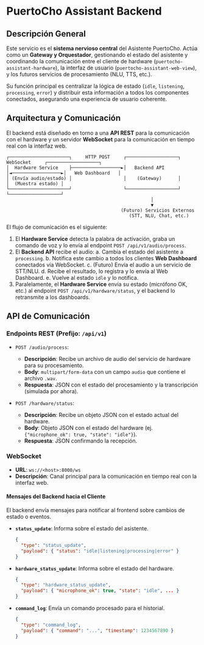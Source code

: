 # PuertoCho Assistant Backend

## Descripción General

Este servicio es el **sistema nervioso central** del Asistente PuertoCho. Actúa como un **Gateway y Orquestador**, gestionando el estado del asistente y coordinando la comunicación entre el cliente de hardware (`puertocho-assistant-hardware`), la interfaz de usuario (`puertocho-assistant-web-view`), y los futuros servicios de procesamiento (NLU, TTS, etc.).

Su función principal es centralizar la lógica de estado (`idle`, `listening`, `processing`, `error`) y distribuir esta información a todos los componentes conectados, asegurando una experiencia de usuario coherente.

## Arquitectura y Comunicación

El backend está diseñado en torno a una **API REST** para la comunicación con el hardware y un servidor **WebSocket** para la comunicación en tiempo real con la interfaz web.

```
┌──────────────────────┐     HTTP POST     ┌───────────────────┐     WebSocket     ┌───────────────────┐
│  Hardware Service    ├──────────────────►│   Backend API     │◄──────────────────►│   Web Dashboard   │
│ (Envía audio/estado) │                   │    (Gateway)      │                   │  (Muestra estado) │
└──────────────────────┘                   └───────────────────┘                   └───────────────────┘
                                                     │
                                                     ▼
                                          (Futuro) Servicios Externos
                                             (STT, NLU, Chat, etc.)
```

El flujo de comunicación es el siguiente:
1.  El **Hardware Service** detecta la palabra de activación, graba un comando de voz y lo envía al endpoint `POST /api/v1/audio/process`.
2.  El **Backend API** recibe el audio:
    a. Cambia el estado del asistente a `processing`.
    b. Notifica este cambio a todos los clientes **Web Dashboard** conectados vía WebSocket.
    c. (Futuro) Envía el audio a un servicio de STT/NLU.
    d. Recibe el resultado, lo registra y lo envía al Web Dashboard.
    e. Vuelve al estado `idle` y lo notifica.
3.  Paralelamente, el **Hardware Service** envía su estado (micrófono OK, etc.) al endpoint `POST /api/v1/hardware/status`, y el backend lo retransmite a los dashboards.

## API de Comunicación

### Endpoints REST (Prefijo: `/api/v1`)

-   `POST /audio/process`:
    -   **Descripción**: Recibe un archivo de audio del servicio de hardware para su procesamiento.
    -   **Body**: `multipart/form-data` con un campo `audio` que contiene el archivo `.wav`.
    -   **Respuesta**: JSON con el estado del procesamiento y la transcripción (simulada por ahora).

-   `POST /hardware/status`:
    -   **Descripción**: Recibe un objeto JSON con el estado actual del hardware.
    -   **Body**: Objeto JSON con el estado del hardware (ej. `{"microphone_ok": true, "state": "idle"}`).
    -   **Respuesta**: JSON confirmando la recepción.

### WebSocket

-   **URL**: `ws://<host>:8000/ws`
-   **Descripción**: Canal principal para la comunicación en tiempo real con la interfaz web.

#### Mensajes del Backend hacia el Cliente
El backend envía mensajes para notificar al frontend sobre cambios de estado o eventos.

-   **`status_update`**: Informa sobre el estado del asistente.
    ```json
    {
      "type": "status_update",
      "payload": { "status": "idle|listening|processing|error" }
    }
    ```

-   **`hardware_status_update`**: Informa sobre el estado del hardware.
    ```json
    {
      "type": "hardware_status_update",
      "payload": { "microphone_ok": true, "state": "idle", ... }
    }
    ```

-   **`command_log`**: Envía un comando procesado para el historial.
    ```json
    {
      "type": "command_log",
      "payload": { "command": "...", "timestamp": 1234567890 }
    }
    ```
